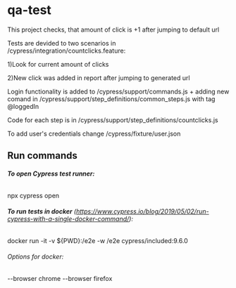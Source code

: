 # qa-test

This project checks, that amount of click is +1 after jumping to default url

Tests are devided to two scenarios in /cypress/integration/countclicks.feature:

 1)Look for current amount of clicks
 
 2)New click was added in report after jumping to generated url
 
Login functionality is added to /cypress/support/commands.js + adding new comand in /cypress/support/step_definitions/common_steps.js with tag @loggedIn

Code for each step is in /cypress/support/step_definitions/countclicks.js

To add user's credentials change /cypress/fixture/user.json

## **Run commands**

###### **To open Cypress test runner:**
npx cypress open

###### **To run tests in docker** (https://www.cypress.io/blog/2019/05/02/run-cypress-with-a-single-docker-command/):

docker run -it -v ${PWD}:/e2e -w /e2e cypress/included:9.6.0

###### Options for docker:
--browser chrome
--browser firefox
